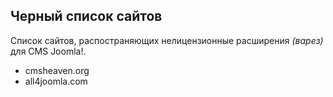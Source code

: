 ## Черный список сайтов
Список сайтов, распостраняющих нелицензионные расширения *(варез)* для CMS Joomla!.

* cmsheaven.org
* all4joomla.com